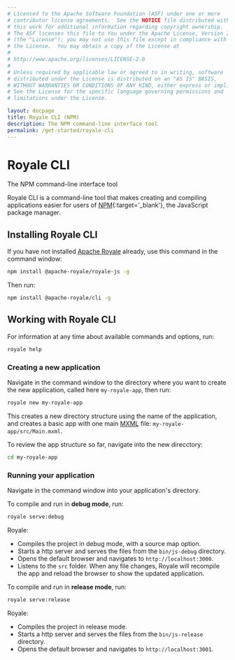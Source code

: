 ```yaml
---
# Licensed to the Apache Software Foundation (ASF) under one or more
# contributor license agreements.  See the NOTICE file distributed with
# this work for additional information regarding copyright ownership.
# The ASF licenses this file to You under the Apache License, Version 2.0
# (the "License"); you may not use this file except in compliance with
# the License.  You may obtain a copy of the License at
# 
# http://www.apache.org/licenses/LICENSE-2.0
# 
# Unless required by applicable law or agreed to in writing, software
# distributed under the License is distributed on an "AS IS" BASIS,
# WITHOUT WARRANTIES OR CONDITIONS OF ANY KIND, either express or implied.
# See the License for the specific language governing permissions and
# limitations under the License.

layout: docpage
title: Royale CLI (NPM)
description: The NPM command-line interface tool
permalink: /get-started/royale-cli
---
```


# Royale CLI

The NPM command-line interface tool

Royale CLI is a command-line tool that makes creating and compiling applications easier for users of [NPM](https://www.npmjs.com/){:target='_blank'}, the JavaScript package manager.

## Installing Royale CLI

If you have not installed [Apache Royale](https://royale.apache.org/) already, use this command in the command window:

```sh
npm install @apache-royale/royale-js -g
```

Then run:

```sh
npm install @apache-royale/cli -g
```

## Working with Royale CLI

For information at any time about available commands and options, run:

```sh
royale help
```

### Creating a new application

Navigate in the command window to the directory where you want to create the new application, called here `my-royale-app`, then run:

```sh
royale new my-royale-app
```

This creates a new directory structure using the name of the application, and creates a basic app with one main [MXML](features/mxml) file: `my-royale-app/src/Main.mxml`.

To review the app structure so far, navigate into the new direcctory:

```sh
cd my-royale-app
```

### Running your application

Navigate in the command window into your application's directory.

To compile and run in **debug mode**, run:

```sh
royale serve:debug
```

Royale:
  - Compiles the project in debug mode, with a source map option.
  - Starts a http server and serves the files from the `bin/js-debug` directory.
  - Opens the default browser and navigates to `http://localhost:3000`.
  - Listens to the `src` folder. When any file changes, Royale will recompile the app and reload the browser to show the updated application.
  
To compile and run in **release mode**, run:

```sh
royale serve:release
```

Royale:
  - Compiles the project in release mode.
  - Starts a http server and serves the files from the `bin/js-release` directory.
  - Opens the default browser and navigates to `http://localhost:3001`.

